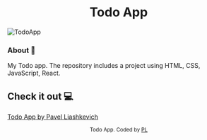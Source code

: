 <h1 align="center">Todo App</h1>

![TodoApp](https://user-images.githubusercontent.com/75558987/183900016-73dc9bcc-8b9e-4c08-9fae-434ffe875084.png)

### About 🔧

My Todo app.
The repository includes a project using HTML, CSS, JavaScript, React.

## Check it out 💻

[Todo App by Pavel Liashkevich](https://todoapp-infotecs.herokuapp.com/)

<div align="center">
<sub>Todo App. Coded by 
  <a href="https://github.com/PavelLiashkevich">PL</a>
  </a>
</div>
